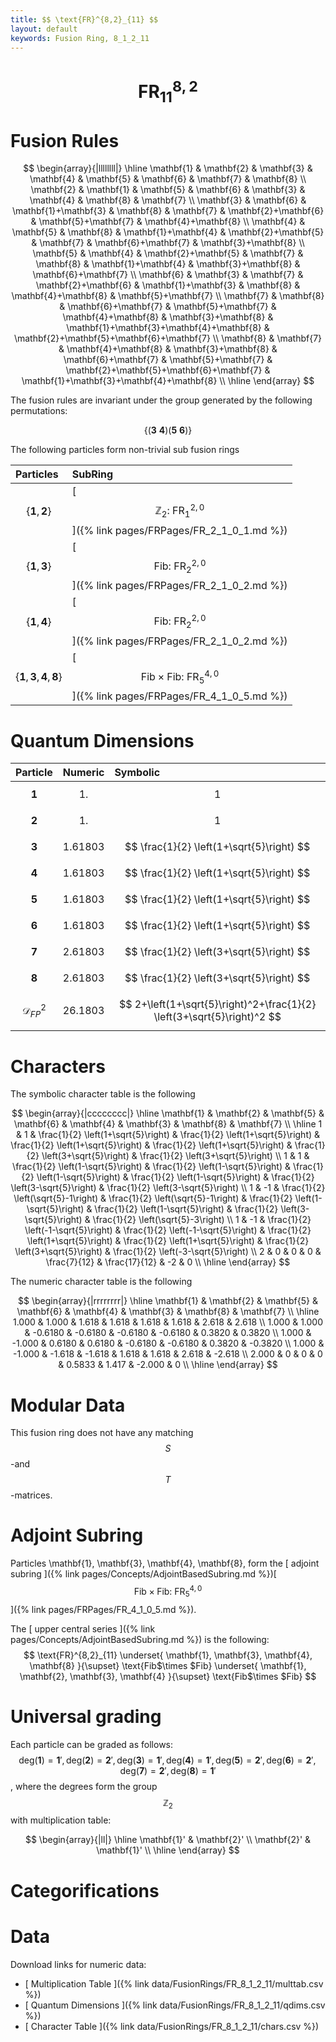 ```yaml
---
title: $$ \text{FR}^{8,2}_{11} $$
layout: default
keywords: Fusion Ring, 8_1_2_11
---
```

# $$ \text{FR}^{8,2}_{11} $$


# Fusion Rules

$$
\begin{array}{|llllllll|}
\hline
 \mathbf{1} & \mathbf{2} & \mathbf{3} & \mathbf{4} & \mathbf{5} & \mathbf{6} & \mathbf{7} & \mathbf{8} \\
 \mathbf{2} & \mathbf{1} & \mathbf{5} & \mathbf{6} & \mathbf{3} & \mathbf{4} & \mathbf{8} & \mathbf{7} \\
 \mathbf{3} & \mathbf{6} & \mathbf{1}+\mathbf{3} & \mathbf{8} & \mathbf{7} & \mathbf{2}+\mathbf{6} & \mathbf{5}+\mathbf{7} & \mathbf{4}+\mathbf{8} \\
 \mathbf{4} & \mathbf{5} & \mathbf{8} & \mathbf{1}+\mathbf{4} & \mathbf{2}+\mathbf{5} & \mathbf{7} & \mathbf{6}+\mathbf{7} & \mathbf{3}+\mathbf{8} \\
 \mathbf{5} & \mathbf{4} & \mathbf{2}+\mathbf{5} & \mathbf{7} & \mathbf{8} & \mathbf{1}+\mathbf{4} & \mathbf{3}+\mathbf{8} & \mathbf{6}+\mathbf{7} \\
 \mathbf{6} & \mathbf{3} & \mathbf{7} & \mathbf{2}+\mathbf{6} & \mathbf{1}+\mathbf{3} & \mathbf{8} & \mathbf{4}+\mathbf{8} & \mathbf{5}+\mathbf{7} \\
 \mathbf{7} & \mathbf{8} & \mathbf{6}+\mathbf{7} & \mathbf{5}+\mathbf{7} & \mathbf{4}+\mathbf{8} & \mathbf{3}+\mathbf{8} & \mathbf{1}+\mathbf{3}+\mathbf{4}+\mathbf{8} & \mathbf{2}+\mathbf{5}+\mathbf{6}+\mathbf{7} \\
 \mathbf{8} & \mathbf{7} & \mathbf{4}+\mathbf{8} & \mathbf{3}+\mathbf{8} & \mathbf{6}+\mathbf{7} & \mathbf{5}+\mathbf{7} & \mathbf{2}+\mathbf{5}+\mathbf{6}+\mathbf{7} & \mathbf{1}+\mathbf{3}+\mathbf{4}+\mathbf{8} \\
\hline
\end{array}
$$


The fusion rules are invariant under the group generated by the following permutations:

$$ \{(\mathbf{3} \  \mathbf{4}) (\mathbf{5} \  \mathbf{6})\} $$


The following particles form non-trivial sub fusion rings

| Particles | SubRing |
| :------ | :------ |
| $$ \{\mathbf{1},\mathbf{2}\} $$ | [ $$ \mathbb{Z}_2:\ \text{FR}^{2,0}_{1} $$ ]({% link pages/FRPages/FR_2_1_0_1.md %}) |
| $$ \{\mathbf{1},\mathbf{3}\} $$ | [ $$ \text{Fib}:\ \text{FR}^{2,0}_{2} $$ ]({% link pages/FRPages/FR_2_1_0_2.md %}) |
| $$ \{\mathbf{1},\mathbf{4}\} $$ | [ $$ \text{Fib}:\ \text{FR}^{2,0}_{2} $$ ]({% link pages/FRPages/FR_2_1_0_2.md %}) |
| $$ \{\mathbf{1},\mathbf{3},\mathbf{4},\mathbf{8}\} $$ | [ $$ \text{Fib$\times $Fib}:\ \text{FR}^{4,0}_{5} $$ ]({% link pages/FRPages/FR_4_1_0_5.md %}) |

# Quantum Dimensions

| Particle | Numeric | Symbolic |
| :------ | :------ | :------ |
| $$ \mathbf{1} $$ | $$ 1. $$ | $$ 1 $$ |
| $$ \mathbf{2} $$ | $$ 1. $$ | $$ 1 $$ |
| $$ \mathbf{3} $$ | $$ 1.61803 $$ | $$ \frac{1}{2} \left(1+\sqrt{5}\right) $$ |
| $$ \mathbf{4} $$ | $$ 1.61803 $$ | $$ \frac{1}{2} \left(1+\sqrt{5}\right) $$ |
| $$ \mathbf{5} $$ | $$ 1.61803 $$ | $$ \frac{1}{2} \left(1+\sqrt{5}\right) $$ |
| $$ \mathbf{6} $$ | $$ 1.61803 $$ | $$ \frac{1}{2} \left(1+\sqrt{5}\right) $$ |
| $$ \mathbf{7} $$ | $$ 2.61803 $$ | $$ \frac{1}{2} \left(3+\sqrt{5}\right) $$ |
| $$ \mathbf{8} $$ | $$ 2.61803 $$ | $$ \frac{1}{2} \left(3+\sqrt{5}\right) $$ |
| $$ \mathcal{D}_{FP}^2 $$ | $$ 26.1803 $$ | $$ 2+\left(1+\sqrt{5}\right)^2+\frac{1}{2} \left(3+\sqrt{5}\right)^2 $$ |

# Characters

The symbolic character table is the following

$$
\begin{array}{|cccccccc|}
\hline
 \mathbf{1} & \mathbf{2} & \mathbf{5} & \mathbf{6} & \mathbf{4} & \mathbf{3} & \mathbf{8} & \mathbf{7} \\
\hline
 1 & 1 & \frac{1}{2} \left(1+\sqrt{5}\right) & \frac{1}{2} \left(1+\sqrt{5}\right) & \frac{1}{2} \left(1+\sqrt{5}\right) & \frac{1}{2} \left(1+\sqrt{5}\right) & \frac{1}{2} \left(3+\sqrt{5}\right) & \frac{1}{2} \left(3+\sqrt{5}\right) \\
 1 & 1 & \frac{1}{2} \left(1-\sqrt{5}\right) & \frac{1}{2} \left(1-\sqrt{5}\right) & \frac{1}{2} \left(1-\sqrt{5}\right) & \frac{1}{2} \left(1-\sqrt{5}\right) & \frac{1}{2} \left(3-\sqrt{5}\right) & \frac{1}{2} \left(3-\sqrt{5}\right) \\
 1 & -1 & \frac{1}{2} \left(\sqrt{5}-1\right) & \frac{1}{2} \left(\sqrt{5}-1\right) & \frac{1}{2} \left(1-\sqrt{5}\right) & \frac{1}{2} \left(1-\sqrt{5}\right) & \frac{1}{2} \left(3-\sqrt{5}\right) & \frac{1}{2} \left(\sqrt{5}-3\right) \\
 1 & -1 & \frac{1}{2} \left(-1-\sqrt{5}\right) & \frac{1}{2} \left(-1-\sqrt{5}\right) & \frac{1}{2} \left(1+\sqrt{5}\right) & \frac{1}{2} \left(1+\sqrt{5}\right) & \frac{1}{2} \left(3+\sqrt{5}\right) & \frac{1}{2} \left(-3-\sqrt{5}\right) \\
 2 & 0 & 0 & 0 & \frac{7}{12} & \frac{17}{12} & -2 & 0 \\
\hline
\end{array}
$$

The numeric character table is the following

$$
\begin{array}{|rrrrrrrr|}
\hline
 \mathbf{1} & \mathbf{2} & \mathbf{5} & \mathbf{6} & \mathbf{4} & \mathbf{3} & \mathbf{8} & \mathbf{7} \\
\hline
 1.000 & 1.000 & 1.618 & 1.618 & 1.618 & 1.618 & 2.618 & 2.618 \\
 1.000 & 1.000 & -0.6180 & -0.6180 & -0.6180 & -0.6180 & 0.3820 & 0.3820 \\
 1.000 & -1.000 & 0.6180 & 0.6180 & -0.6180 & -0.6180 & 0.3820 & -0.3820 \\
 1.000 & -1.000 & -1.618 & -1.618 & 1.618 & 1.618 & 2.618 & -2.618 \\
 2.000 & 0 & 0 & 0 & 0.5833 & 1.417 & -2.000 & 0 \\
\hline
\end{array}
$$

# Modular Data

This fusion ring does not have any matching $$ S $$-and $$ T $$-matrices.

# Adjoint Subring

Particles \mathbf{1}, \mathbf{3}, \mathbf{4}, \mathbf{8}, form the [ adjoint subring ]({% link pages/Concepts/AdjointBasedSubring.md %})[ $$ \text{Fib$\times $Fib}:\ \text{FR}^{4,0}_{5} $$ ]({% link pages/FRPages/FR_4_1_0_5.md %}).

The [ upper central series ]({% link pages/Concepts/AdjointBasedSubring.md %}) is the following:
$$ \text{FR}^{8,2}_{11} \underset{ \mathbf{1}, \mathbf{3}, \mathbf{4}, \mathbf{8} }{\supset}  \text{Fib$\times $Fib} \underset{ \mathbf{1}, \mathbf{2}, \mathbf{3}, \mathbf{4} }{\supset}  \text{Fib$\times $Fib} $$

# Universal grading

Each particle can be graded as follows: $$ \text{deg}(\mathbf{1}) = \mathbf{1}', \text{deg}(\mathbf{2}) = \mathbf{2}', \text{deg}(\mathbf{3}) = \mathbf{1}', \text{deg}(\mathbf{4}) = \mathbf{1}', \text{deg}(\mathbf{5}) = \mathbf{2}', \text{deg}(\mathbf{6}) = \mathbf{2}', \text{deg}(\mathbf{7}) = \mathbf{2}', \text{deg}(\mathbf{8}) = \mathbf{1}' $$, where the degrees form the group $$ \mathbb{Z}_2 $$ with multiplication table:

$$
\begin{array}{|ll|}
\hline
 \mathbf{1}' & \mathbf{2}' \\
 \mathbf{2}' & \mathbf{1}' \\
\hline
\end{array}
$$

# Categorifications



# Data

Download links for numeric data:

* [ Multiplication Table ]({% link data/FusionRings/FR_8_1_2_11/multtab.csv %})
* [ Quantum Dimensions ]({% link data/FusionRings/FR_8_1_2_11/qdims.csv %})
* [ Character Table ]({% link data/FusionRings/FR_8_1_2_11/chars.csv %})